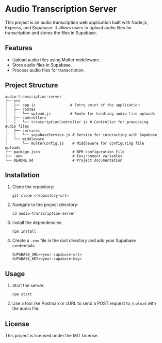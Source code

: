 # Audio Transcription Server

This project is an audio transcription web application built with Node.js, Express, and Supabase. It allows users to upload audio files for transcription and stores the files in Supabase.

## Features

- Upload audio files using Multer middleware.
- Store audio files in Supabase.
- Process audio files for transcription.

## Project Structure

```
audio-transcription-server
├── src
│   ├── app.js                # Entry point of the application
│   ├── routes
│   │   └── upload.js         # Route for handling audio file uploads
│   ├── controllers
│   │   └── transcriptionController.js # Controller for processing audio files
│   ├── services
│   │   └── supabaseService.js # Service for interacting with Supabase
│   └── middleware
│       └── multerConfig.js    # Middleware for configuring file uploads
├── package.json               # NPM configuration file
├── .env                       # Environment variables
└── README.md                  # Project documentation
```

## Installation

1. Clone the repository:

   ```
   git clone <repository-url>
   ```

2. Navigate to the project directory:

   ```
   cd audio-transcription-server
   ```

3. Install the dependencies:

   ```
   npm install
   ```

4. Create a `.env` file in the root directory and add your Supabase credentials:

   ```
   SUPABASE_URL=<your-supabase-url>
   SUPABASE_KEY=<your-supabase-key>
   ```

## Usage

1. Start the server:

   ```
   npm start
   ```

2. Use a tool like Postman or cURL to send a POST request to `/upload` with the audio file.

## License

This project is licensed under the MIT License.